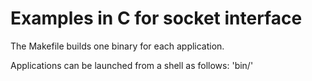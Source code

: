 # Examples in C for socket interface

The Makefile builds one binary for each application.

Applications can be launched from a shell as follows:
'bin/<program>'
